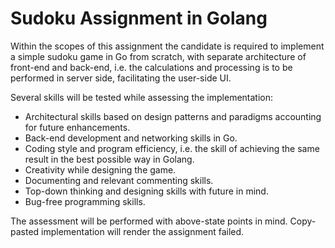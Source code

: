 # Sudoku Assignment in Golang

Within the scopes of this assignment the candidate is required to implement a simple sudoku game in Go from scratch, with separate architecture of front-end and back-end, i.e. the calculations and processing is to be performed in server side, facilitating the user-side UI.

Several skills will be tested while assessing the implementation:
* Architectural skills based on design patterns and paradigms accounting for future enhancements.
* Back-end development and networking skills in Go.
* Coding style and program efficiency, i.e. the skill of achieving the same result in the best possible way in Golang.
* Creativity while designing the game.
* Documenting and relevant commenting skills.
* Top-down thinking and designing skills with future in mind.
* Bug-free programming skills.

The assessment will be performed with above-state points in mind.
Copy-pasted implementation will render the assignment failed.

